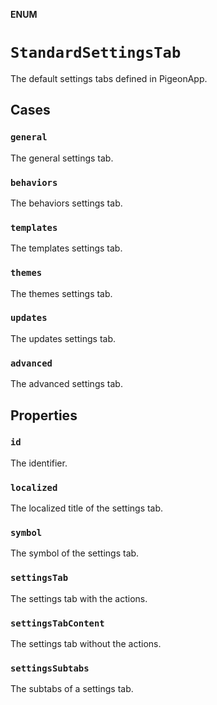 **ENUM**

# `StandardSettingsTab`

The default settings tabs defined in PigeonApp.

## Cases
### `general`

The general settings tab.

### `behaviors`

The behaviors settings tab.

### `templates`

The templates settings tab.

### `themes`

The themes settings tab.

### `updates`

The updates settings tab.

### `advanced`

The advanced settings tab.

## Properties
### `id`

The identifier.

### `localized`

The localized title of the settings tab.

### `symbol`

The symbol of the settings tab.

### `settingsTab`

The settings tab with the actions.

### `settingsTabContent`

The settings tab without the actions.

### `settingsSubtabs`

The subtabs of a settings tab.
